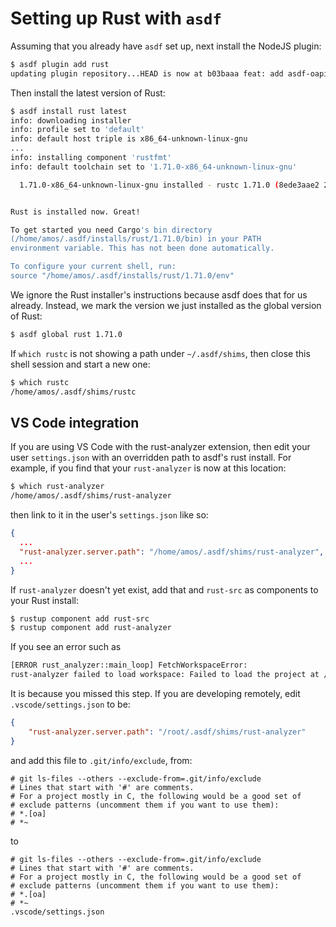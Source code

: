# Setting up Rust with `asdf`

Assuming that you already have `asdf` set up, next install the NodeJS plugin:

```bash
$ asdf plugin add rust
updating plugin repository...HEAD is now at b03baaa feat: add asdf-oapi-codegen plugin (#864)
```

Then install the latest version of Rust:

```bash
$ asdf install rust latest
info: downloading installer
info: profile set to 'default'
info: default host triple is x86_64-unknown-linux-gnu
...
info: installing component 'rustfmt'
info: default toolchain set to '1.71.0-x86_64-unknown-linux-gnu'

  1.71.0-x86_64-unknown-linux-gnu installed - rustc 1.71.0 (8ede3aae2 2023-07-12)


Rust is installed now. Great!

To get started you need Cargo's bin directory 
(/home/amos/.asdf/installs/rust/1.71.0/bin) in your PATH
environment variable. This has not been done automatically.

To configure your current shell, run:
source "/home/amos/.asdf/installs/rust/1.71.0/env"
```

We ignore the Rust installer's instructions because asdf does that for us already. Instead, we mark the version we just installed as the global version of Rust:

```bash
$ asdf global rust 1.71.0
```

If `which rustc` is not showing a path under `~/.asdf/shims`, then close this shell session and start a new one:

```bash
$ which rustc
/home/amos/.asdf/shims/rustc
```

## VS Code integration

If you are using VS Code with the rust-analyzer extension, then edit your user `settings.json` with an overridden path to asdf's rust install. For example, if you find that your `rust-analyzer` is now at this location:

```bash
$ which rust-analyzer
/home/amos/.asdf/shims/rust-analyzer
```

then link to it in the user's `settings.json` like so:

```json
{
  ...
  "rust-analyzer.server.path": "/home/amos/.asdf/shims/rust-analyzer",
  ...
}
```

If `rust-analyzer` doesn't yet exist, add that and `rust-src` as components to your Rust install:

```bash
$ rustup component add rust-src
$ rustup component add rust-analyzer
```

If you see an error such as

```bash
[ERROR rust_analyzer::main_loop] FetchWorkspaceError:
rust-analyzer failed to load workspace: Failed to load the project at /root/zamm/src-tauri/Cargo.toml: cd "/root/zamm/src-tauri" && "cargo" "--version" failed: No such file or directory (os error 2)
```

It is because you missed this step. If you are developing remotely, edit `.vscode/settings.json` to be:

```json
{
    "rust-analyzer.server.path": "/root/.asdf/shims/rust-analyzer"
}
```

and add this file to `.git/info/exclude`, from:

```
# git ls-files --others --exclude-from=.git/info/exclude
# Lines that start with '#' are comments.
# For a project mostly in C, the following would be a good set of
# exclude patterns (uncomment them if you want to use them):
# *.[oa]
# *~
```

to

```
# git ls-files --others --exclude-from=.git/info/exclude
# Lines that start with '#' are comments.
# For a project mostly in C, the following would be a good set of
# exclude patterns (uncomment them if you want to use them):
# *.[oa]
# *~
.vscode/settings.json
```
